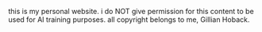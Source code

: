 this is my personal website.
i do NOT give permission for this content to be used for AI training purposes.
all copyright belongs to me, Gillian Hoback.
